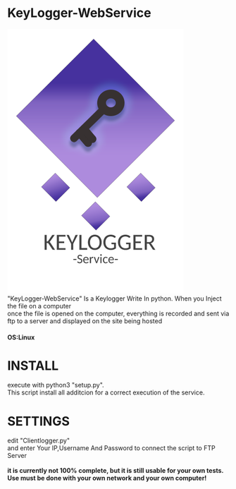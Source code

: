 # KeyLogger-WebService
![alt text](https://github.com/0xFreddox/KeyLogger-WebService/blob/main/static/logo.png)
<br>
"KeyLogger-WebService" Is a Keylogger Write In python.
When you Inject the file on a computer
<br>
once the file is opened on the computer, everything is recorded and sent via ftp to a server and displayed on the site being hosted
<br>
<h4>OS:Linux</h4>
<h1>INSTALL</h1>
execute with python3 "setup.py".
<br>
This script install all additcion for a correct execution of the service.
<h1>SETTINGS</h1>
edit "Clientlogger.py" 
<br>
and enter Your IP,Username And Password to connect the script to FTP Server
<br>
<br>
<strong>it is currently not 100% complete, but it is still usable for your own tests.</Strong>
<br>
<strong>Use must be done with your own network and your own computer!</strong>
